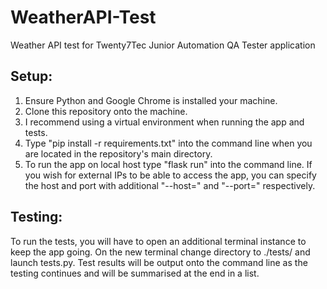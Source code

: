 # WeatherAPI-Test
Weather API test for Twenty7Tec Junior Automation QA Tester application

## Setup:

1. Ensure Python and Google Chrome is installed your machine.
2. Clone this repository onto the machine.
3. I recommend using a virtual environment when running the app and tests.
4. Type "pip install -r requirements.txt" into the command line when you are located in the repository's main directory.
5. To run the app on local host type "flask run" into the command line. If you wish for external IPs to be able to access the app, you can specify the host and port with additional "--host=" and "--port=" respectively.

## Testing:

To run the tests, you will have to open an additional terminal instance to keep the app going. On the new terminal change directory to ./tests/ and launch tests.py. Test results will be output onto the command line as the testing continues and will be summarised at the end in a list.
